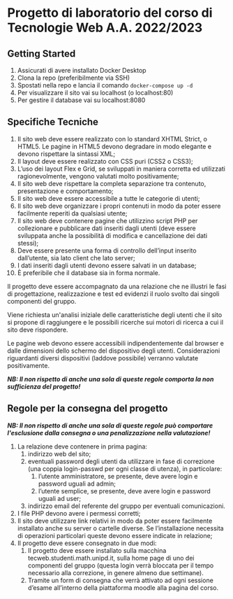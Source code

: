 # Progetto di laboratorio del corso di Tecnologie Web A.A. 2022/2023

## Getting Started

1. Assicurati di avere installato Docker Desktop
2. Clona la repo (preferibilmente via SSH)
3. Spostati nella repo e lancia il comando  ```docker-compose up -d```
4. Per visualizzare il sito vai su localhost (o localhost:80)
5. Per gestire il database vai su localhost:8080


## Specifiche Tecniche
1. Il sito web deve essere realizzato con lo standard XHTML Strict, o HTML5. Le pagine in HTML5 devono degradare in modo elegante e devono rispettare la sintassi XML;
2. Il layout deve essere realizzato con CSS puri (CSS2 o CSS3);
3. L’uso dei layout Flex e Grid, se sviluppati in maniera corretta ed utilizzati ragionevolmente, vengono valutati molto positivamente;
4. Il sito web deve rispettare la completa separazione tra contenuto, presentazione e comportamento;
5. Il sito web deve essere accessibile a tutte le categorie di utenti;
6. Il sito web deve organizzare i propri contenuti in modo da poter essere facilmente reperiti da qualsiasi utente;
7. Il sito web deve contenere pagine che utilizzino script PHP per collezionare e pubblicare dati inseriti dagli utenti (deve essere sviluppata anche la possibilità di modifica e cancellazione dei dati stessi);
8. Deve essere presente una forma di controllo dell’input inserito dall’utente, sia lato client che lato server;
9. I dati inseriti dagli utenti devono essere salvati in un database;
10. È preferibile che il database sia in forma normale.

Il progetto deve essere accompagnato da una relazione che ne illustri le fasi di progettazione, realizzazione e test ed evidenzi il ruolo svolto dai singoli componenti del gruppo.

Viene richiesta un'analisi iniziale delle caratteristiche degli utenti che il sito si propone di raggiungere e le possibili ricerche sui motori di ricerca a cui il sito deve rispondere. 

Le pagine web devono essere accessibili indipendentemente dal browser e dalle dimensioni dello schermo del dispositivo degli utenti. Considerazioni riguardanti diversi dispositivi (laddove possibile) verranno valutate positivamente.

***NB: Il non rispetto di anche una sola di queste regole comporta la non sufficienza del progetto!***

## Regole per la consegna del progetto

***NB: Il non rispetto di anche una sola di queste regole può comportare l'esclusione dalla consegna o una penalizzazione nella valutazione!***

1. La relazione deve contenere in prima pagina:
    1. indirizzo web del sito;
    2. eventuali password degli utenti da utilizzare in fase di correzione (una coppia login-passwd per ogni classe di utenza), in particolare:
        1. l’utente amministratore, se presente, deve avere login e password uguali ad admin;
        2. l’utente semplice, se presente, deve avere login e password uguali ad user;
    3. indirizzo email del referente del gruppo per eventuali comunicazioni.
2. I file PHP devono avere i permessi corretti;
3. Il sito deve utilizzare link relativi in modo da poter essere facilmente installato anche su server o cartelle diverse. Se l’installazione necessita di operazioni particolari queste devono essere indicate in relazione;
4. Il progetto deve essere consegnato in due modi:
    1. Il progetto deve essere installato sulla macchina tecweb.studenti.math.unipd.it, sulla home page di uno dei componenti del gruppo (questa login verrà bloccata per il tempo necessario alla correzione, in genere almeno due settimane).
    2. Tramite un form di consegna che verrà attivato ad ogni sessione d’esame all’interno della piattaforma moodle alla pagina del corso.
